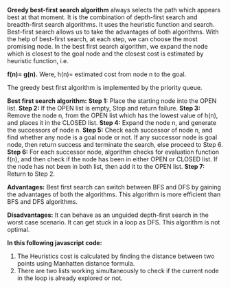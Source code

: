 **Greedy best-first search algorithm** always selects the path which appears best at that moment. It is the combination of depth-first search and breadth-first search algorithms. It uses the heuristic function and search. Best-first search allows us to take the advantages of both algorithms. With the help of best-first search, at each step, we can choose the most promising node. In the best first search algorithm, we expand the node which is closest to the goal node and the closest cost is estimated by heuristic function, i.e.

**f(n)= g(n).**
Were, h(n)= estimated cost from node n to the goal.

The greedy best first algorithm is implemented by the priority queue.

**Best first search algorithm:**
**Step 1:** Place the starting node into the OPEN list.
**Step 2:** If the OPEN list is empty, Stop and return failure.
**Step 3:** Remove the node n, from the OPEN list which has the lowest value of h(n), and places it in the CLOSED list.
**Step 4:** Expand the node n, and generate the successors of node n.
**Step 5:** Check each successor of node n, and find whether any node is a goal node or not. If any successor node is goal node, then return success and terminate the search, else proceed to Step 6.
**Step 6:** For each successor node, algorithm checks for evaluation function f(n), and then check if the node has been in either OPEN or CLOSED list. If the node has not been in both list, then add it to the OPEN list.
**Step 7:** Return to Step 2.

**Advantages:**
Best first search can switch between BFS and DFS by gaining the advantages of both the algorithms.
This algorithm is more efficient than BFS and DFS algorithms.

**Disadvantages:**
It can behave as an unguided depth-first search in the worst case scenario.
It can get stuck in a loop as DFS.
This algorithm is not optimal.

**In this following javascript code:**
1. The Heuristics cost is calculated by finding the distance between two points using Manhatten distance formula.
2. There are two lists working simultaneously to check if the current node in the loop is already explored or not.

